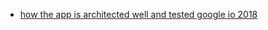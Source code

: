 * [how the app is architected well and tested google io 2018](https://medium.com/androiddevelopers/google-i-o-2018-app-architecture-and-testing-f546e37fc7eb)
